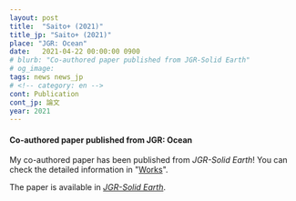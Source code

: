 ```yaml
---
layout: post
title:  "Saito+ (2021)"
title_jp: "Saito+ (2021)"
place: "JGR: Ocean"
date:   2021-04-22 00:00:00 0900
# blurb: "Co-authored paper published from JGR-Solid Earth"
# og_image:
tags: news news_jp
# <!-- category: en -->
cont: Publication
cont_jp: 論文
year: 2021
---
```


#### **Co-authored paper published from JGR: Ocean**

My co-authored paper has been published from *JGR-Solid Earth*!
You can check the detailed information in "[Works](https://osm3dan.github.io/en/publications)".

The paper is available in [*JGR-Solid Earth*](https://doi.org/10.1029/2021JB022139).
